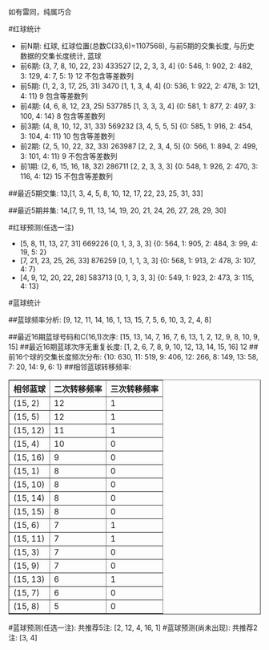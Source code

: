 <!-- 
.. title: 双色球2017022期(2017-02-26)数据分析报告
.. slug: slott-2017022-2017-02-26-report
.. date: 2017-02-27 08:00:00 UTC+08:00
.. tags: Lottery
.. link: 
.. description: 
.. type: text
-->

如有雷同，纯属巧合

<!-- TEASER_END-->

#红球统计

- 前N期: 红球, 红球位置(总数C(33,6)=1107568), 与前5期的交集长度, 与历史数据的交集长度统计, 蓝球
- 前6期: (3, 7, 8, 10, 22, 23) 433527 [2, 2, 3, 3, 4] {0: 546, 1: 902, 2: 482, 3: 129, 4: 7, 5: 1} 12 不包含等差数列
- 前5期: (1, 2, 3, 17, 25, 31) 3470 [1, 1, 3, 4, 4] {0: 536, 1: 922, 2: 478, 3: 121, 4: 11} 9 包含等差数列
- 前4期: (4, 6, 8, 12, 23, 25) 537785 [1, 3, 3, 3, 4] {0: 581, 1: 877, 2: 497, 3: 100, 4: 14} 8 包含等差数列
- 前3期: (4, 8, 10, 12, 31, 33) 569232 [3, 4, 5, 5, 5] {0: 585, 1: 916, 2: 454, 3: 104, 4: 11} 10 包含等差数列
- 前2期: (2, 5, 10, 22, 32, 33) 263987 [2, 2, 3, 4, 5] {0: 566, 1: 894, 2: 499, 3: 101, 4: 11} 9 不包含等差数列
- 前1期: (2, 6, 15, 16, 18, 32) 286711 [2, 2, 3, 3, 3] {0: 548, 1: 926, 2: 470, 3: 116, 4: 12} 15 不包含等差数列

##最近5期交集:
13,[1, 3, 4, 5, 8, 10, 12, 17, 22, 23, 25, 31, 33]

##最近5期并集:
14,[7, 9, 11, 13, 14, 19, 20, 21, 24, 26, 27, 28, 29, 30]

#红球预测(任选一注)

- [5, 8, 11, 13, 27, 31] 669226 [0, 1, 3, 3, 3] {0: 564, 1: 905, 2: 484, 3: 99, 4: 19, 5: 2}
- [7, 21, 23, 25, 26, 33] 876259 [0, 1, 1, 3, 3] {0: 568, 1: 913, 2: 478, 3: 107, 4: 7}
- [4, 9, 12, 20, 22, 28] 583713 [0, 1, 3, 3, 3] {0: 549, 1: 923, 2: 473, 3: 115, 4: 13}

#蓝球统计

##蓝球频率分析:
[9, 12, 11, 14, 16, 1, 13, 15, 7, 5, 6, 10, 3, 2, 4, 8]

##最近16期蓝球号码和C(16,1)次序:
 [15, 13, 14, 7, 16, 7, 6, 13, 1, 2, 12, 9, 8, 10, 9, 15]
##最近16期蓝球次序无重复长度:
 [1, 2, 6, 7, 8, 9, 10, 12, 13, 14, 15, 16] 12
##前16个球的交集长度频次分布:
{10: 630, 11: 519, 9: 406, 12: 266, 8: 149, 13: 58, 7: 20, 14: 9, 6: 1}
##相邻蓝球转移频率:
 <table border="1" class="table table-striped dataframe">
  <thead>
    <tr style="text-align: right;">
      <th>相邻蓝球</th>
      <th>二次转移频率</th>
      <th>三次转移频率</th>
    </tr>
  </thead>
  <tbody>
    <tr>
      <td>(15, 2)</td>
      <td>12</td>
      <td>1</td>
    </tr>
    <tr>
      <td>(15, 5)</td>
      <td>12</td>
      <td>1</td>
    </tr>
    <tr>
      <td>(15, 12)</td>
      <td>11</td>
      <td>1</td>
    </tr>
    <tr>
      <td>(15, 4)</td>
      <td>10</td>
      <td>0</td>
    </tr>
    <tr>
      <td>(15, 16)</td>
      <td>9</td>
      <td>0</td>
    </tr>
    <tr>
      <td>(15, 1)</td>
      <td>8</td>
      <td>0</td>
    </tr>
    <tr>
      <td>(15, 10)</td>
      <td>8</td>
      <td>0</td>
    </tr>
    <tr>
      <td>(15, 14)</td>
      <td>8</td>
      <td>0</td>
    </tr>
    <tr>
      <td>(15, 15)</td>
      <td>8</td>
      <td>0</td>
    </tr>
    <tr>
      <td>(15, 6)</td>
      <td>7</td>
      <td>1</td>
    </tr>
    <tr>
      <td>(15, 11)</td>
      <td>7</td>
      <td>1</td>
    </tr>
    <tr>
      <td>(15, 3)</td>
      <td>7</td>
      <td>0</td>
    </tr>
    <tr>
      <td>(15, 9)</td>
      <td>7</td>
      <td>0</td>
    </tr>
    <tr>
      <td>(15, 13)</td>
      <td>6</td>
      <td>1</td>
    </tr>
    <tr>
      <td>(15, 7)</td>
      <td>6</td>
      <td>0</td>
    </tr>
    <tr>
      <td>(15, 8)</td>
      <td>5</td>
      <td>0</td>
    </tr>
  </tbody>
</table>
#蓝球预测(任选一注):
共推荐5注: [2, 12, 4, 16, 1]
#蓝球预测(尚未出现):
共推荐2注: [3, 4]

